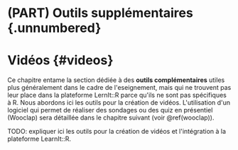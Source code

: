 # (PART) Outils supplémentaires {.unnumbered}

# Vidéos {#videos}



Ce chapitre entame la section dédiée à des **outils complémentaires** utiles plus généralement dans le cadre de l'eseignement, mais qui ne trouvent pas leur place dans la plateforme LernIt::R parce qu'ils ne sont pas spécifiques à R. Nous abordons ici les outils pour la création de vidéos. L'utilisation d'un logiciel qui permet de réaliser des sondages ou des quiz en présentiel (Wooclap) sera détaillée dans le chapitre suivant (voir \@ref(wooclap)).

TODO: expliquer ici les outils pour la création de vidéos et l'intégration à la plateforme LearnIt::R.
